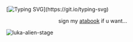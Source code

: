 [![Typing SVG](https://readme-typing-svg.demolab.com?font=&weight=300&size=15&pause=1000&color=C7F0F7&center=true&width=435&lines=oh+in+a+blink+gone+.)](https://git.io/typing-svg)

‎ ‎ ‎ ‎ ‎ ‎ ‎ ‎ ‎ ‎ ‎ ‎ ‎ ‎ ‎ ‎ ‎ ‎ ‎ ‎ ‎ ‎ ‎ ‎ ‎ ‎ ‎ ‎ ‎ ‎ ‎ ‎ ‎ ‎ ‎ sign my [atabook](https://decodreamer.atabook.org/) if u want...

![luka-alien-stage](https://github.com/user-attachments/assets/3e4dcfcf-fb32-48c9-9970-ac8b9148c785)
 
